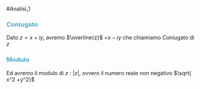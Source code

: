 #Analisi_1
### <font color="#4bacc6">Coniugato</font>
Dato $z=x+iy$, avremo $\overline{z}$ =$x-iy$ che chiamiamo Coniugato di $z$

### <font color="#4bacc6">Modulo</font>
Ed avremo il modulo di $z$ : $|z|$, ovvero il numero reale non negativo $\sqrt{ x^2 +y^2}$